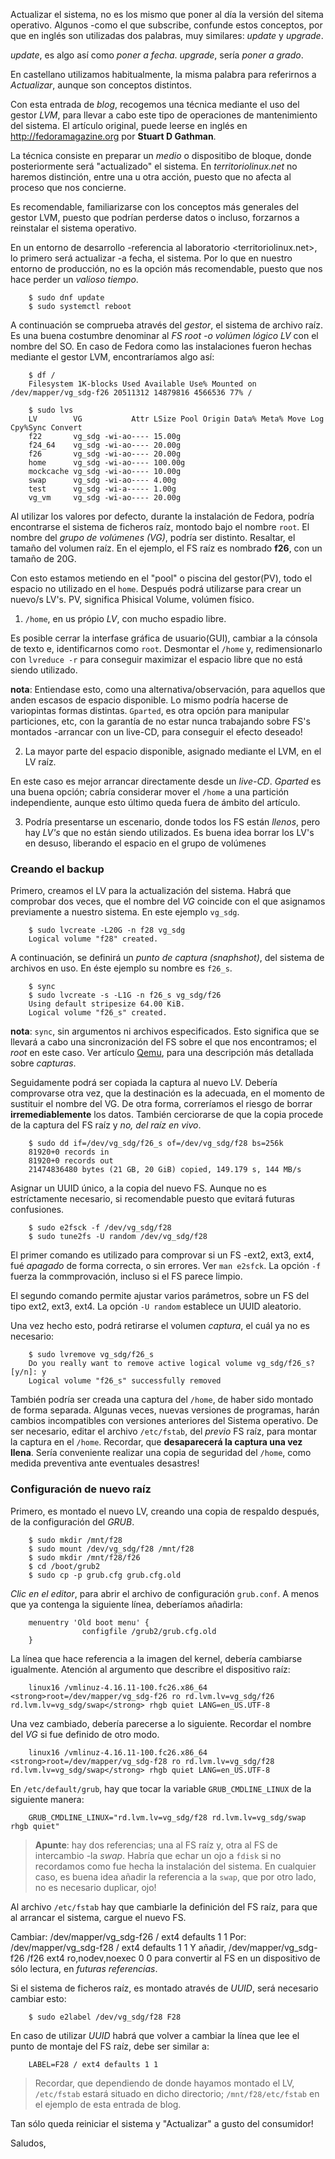 Actualizar el sistema, no es los mismo que poner al día la versión del sitema operativo. Algunos -como el que subscribe, confunde estos conceptos, por que en inglés son utilizadas dos palabras, muy similares: _update_ y _upgrade_.

_update_, es algo así como _poner a fecha_.
_upgrade_, sería _poner a grado_. 

En castellano utilizamos habitualmente, la misma palabra para referirnos a _Actualizar_, aunque son conceptos distintos.

Con esta entrada de _blog_, recogemos una técnica mediante el uso del gestor _LVM_, para llevar a cabo este tipo de operaciones de mantenimiento del sistema.
El artículo original, puede leerse en inglés en <http://fedoramagazine.org> por __Stuart D Gathman__.

La técnica consiste en preparar un _medio_ o dispositibo de bloque, donde posteriormente será "actualizado" el sistema. En _territoriolinux.net_ no haremos distinción, entre una u otra acción, puesto que no afecta al proceso que nos concierne.

Es recomendable, familiarizarse con los conceptos más generales del gestor LVM, puesto que podrían perderse datos o incluso, forzarnos a reinstalar el sistema operativo. 

En un entorno de desarrollo -referencia al laboratorio <territoriolinux.net>, lo primero será actualizar -a fecha, el sistema. Por lo que en nuestro entorno de producción, no es la opción más recomendable, puesto que nos hace perder un _valioso tiempo_.

		$ sudo dnf update
		$ sudo systemctl reboot
		
A continuación se comprueba através del _gestor_, el sistema de archivo raíz. Es una buena costumbre denominar al _FS root -o volúmen lógico LV_ con el nombre del SO. En caso de Fedora como las instalaciones fueron hechas mediante el gestor LVM, encontraríamos algo así:

		$ df /
		Filesystem 1K-blocks Used Available Use% Mounted on /dev/mapper/vg_sdg-f26 20511312 14879816 4566536 77% /
		
		$ sudo lvs
		LV        VG           Attr LSize Pool Origin Data% Meta% Move Log Cpy%Sync Convert
		f22       vg_sdg -wi-ao---- 15.00g
		f24_64    vg_sdg -wi-ao---- 20.00g
		f26       vg_sdg -wi-ao---- 20.00g
		home      vg_sdg -wi-ao---- 100.00g
		mockcache vg_sdg -wi-ao---- 10.00g
		swap      vg_sdg -wi-ao---- 4.00g
		test      vg_sdg -wi-a----- 1.00g
		vg_vm     vg_sdg -wi-ao---- 20.00g
		
Al utilizar los valores por defecto, durante la instalación de Fedora, podría encontrarse el sistema de ficheros raíz, montodo bajo el nombre `root`. El nombre del _grupo de volúmenes (VG)_, podría ser distinto. Resaltar, el tamaño del volumen raíz. En el ejemplo, el FS raíz es nombrado __f26__, con un tamaño de 20G.
		
Con esto estamos metiendo en el "pool" o piscina del gestor(PV), todo el espacio no utilizado en el `home`. Después podrá utilizarse para crear un nuevo/s LV's. PV, significa Phisical Volume, volúmen físico.
		
1. `/home`, en us própio _LV_, con mucho espadio libre.

Es posible cerrar la interfase gráfica de usuario(GUI), cambiar a la cónsola de texto e, identificarnos como `root`. Desmontar el `/home` y, redimensionarlo con `lvreduce -r` para conseguir maximizar el espacio libre que no está siendo utilizado. 

__nota__: Entiendase esto, como una alternativa/observación, para aquellos que anden escasos de espacio disponible. Lo mismo podría hacerse de variopintas formas distintas.
`Gparted`, es otra opción para manipular particiones, etc, con la garantía de no estar nunca trabajando sobre FS's montados -arrancar con un live-CD, para conseguir el efecto deseado! 

2. La mayor parte del espacio disponible, asignado mediante el LVM, en el LV raíz.

En este caso es mejor arrancar directamente desde un _live-CD_. _Gparted_ es una buena opción; cabría considerar mover el `/home` a una partición independiente, aunque esto último queda fuera de ámbito del artículo.

3. Podría presentarse un escenario, donde todos los FS están _llenos_, pero hay _LV's_ que no están siendo utilizados. Es buena idea borrar los LV's en desuso, liberando el espacio en el grupo de volúmenes
		
### Creando el backup ###

Primero, creamos el LV para la actualización del sistema. Habrá que comprobar dos veces, que el nombre del _VG_ coincide con el que asignamos previamente a nuestro sistema. En este ejemplo `vg_sdg`.

		$ sudo lvcreate -L20G -n f28 vg_sdg
		Logical volume "f28" created.

A continuación, se definirá un _punto de captura (snaphshot)_, del sistema de archivos en uso. En éste ejemplo su nombre es `f26_s`.

		$ sync
		$ sudo lvcreate -s -L1G -n f26_s vg_sdg/f26
		Using default stripesize 64.00 KiB.
		Logical volume "f26_s" created.

__nota__: `sync`, sin argumentos ni archivos especificados. Esto significa que se llevará a cabo una sincronización del FS sobre el que nos encontramos; el _root_ en este caso.
Ver artículo [Qemu](URL), para una descripción más detallada sobre _capturas_.

Seguidamente podrá ser copiada la captura al nuevo LV. Debería comprovarse otra vez, que la destinación es la adecuada, en el momento de sustituir el nombre del VG. De otra forma, correríamos el riesgo de borrar __irremediablemente__ los datos. También cerciorarse de que la copia procede de la captura del FS raíz  y _no, del raíz en vivo_.

		$ sudo dd if=/dev/vg_sdg/f26_s of=/dev/vg_sdg/f28 bs=256k
		81920+0 records in
		81920+0 records out
		21474836480 bytes (21 GB, 20 GiB) copied, 149.179 s, 144 MB/s

Asignar un UUID único, a la copia del nuevo FS. Aunque no es estríctamente necesario, si recomendable puesto que evitará futuras confusiones. 

		$ sudo e2fsck -f /dev/vg_sdg/f28
		$ sudo tune2fs -U random /dev/vg_sdg/f28

El primer comando es utilizado para comprovar si un FS -ext2, ext3, ext4, fué _apagado_ de forma correcta, o sin errores. Ver `man e2sfck`. La opción ` -f ` fuerza la commprovación, incluso si el FS parece limpio.

El segundo comando permite ajustar varios parámetros, sobre un FS del tipo ext2, ext3, ext4. La opción `-U random` establece un UUID aleatorio.

Una vez hecho esto, podrá retirarse el volumen _captura_, el cuál ya no es necesario:

		$ sudo lvremove vg_sdg/f26_s
		Do you really want to remove active logical volume vg_sdg/f26_s? [y/n]: y
		Logical volume "f26_s" successfully removed

También podría ser creada una captura del `/home`, de haber sido montado de forma separada. Algunas veces, nuevas versiones de programas, harán cambios incompatibles con versiones anteriores del Sistema operativo.
De ser necesario, editar el archivo `/etc/fstab`, del  _previo_ FS raíz, para montar la captura en el `/home`. Recordar, que __desaparecerá la captura una vez llena__. Sería conveniente realizar una copia de seguridad del `/home`, como medida preventiva ante eventuales desastres! 


### Configuración de nuevo raíz ###

Primero, es montado el nuevo LV, creando una copia de respaldo después, de la configuración del _GRUB_.

		$ sudo mkdir /mnt/f28
		$ sudo mount /dev/vg_sdg/f28 /mnt/f28
		$ sudo mkdir /mnt/f28/f26
		$ cd /boot/grub2
		$ sudo cp -p grub.cfg grub.cfg.old
		
_Clic en el editor_, para abrir el archivo de configuración `grub.conf`. A menos que ya contenga la siguiente línea, deberíamos añadirla:

		menuentry 'Old boot menu' {
				    configfile /grub2/grub.cfg.old
		}

La línea que hace referencia a la imagen del kernel, debería cambiarse igualmente. Atención al argumento que describre el dispositivo raíz:

		linux16 /vmlinuz-4.16.11-100.fc26.x86_64 <strong>root=/dev/mapper/vg_sdg-f26 ro rd.lvm.lv=vg_sdg/f26 rd.lvm.lv=vg_sdg/swap</strong> rhgb quiet LANG=en_US.UTF-8	

Una vez cambiado, debería parecerse a lo siguiente. Recordar el nombre del _VG_ si fue definido de otro modo.

		linux16 /vmlinuz-4.16.11-100.fc26.x86_64 <strong>root=/dev/mapper/vg_sdg-f28 ro rd.lvm.lv=vg_sdg/f28 rd.lvm.lv=vg_sdg/swap</strong> rhgb quiet LANG=en_US.UTF-8

En `/etc/default/grub`, hay que tocar la variable `GRUB_CMDLINE_LINUX` de la siguiente manera:

		GRUB_CMDLINE_LINUX="rd.lvm.lv=vg_sdg/f28 rd.lvm.lv=vg_sdg/swap rhgb quiet"
		
> __Apunte__: hay dos referencias; una al FS raíz y, otra al FS de intercambio -la _swap_. Habría que echar un ojo a `fdisk` si no recordamos como fue hecha la instalación del sistema. En cualquier caso, es buena idea añadir la referencia a la `swap`, que por otro lado, no es necesario duplicar, ojo!

Al archivo `/etc/fstab` hay que cambiarle la definición del FS raíz, para que al arrancar el sistema, cargue el nuevo FS.

Cambiar:
		/dev/mapper/vg_sdg-f26 / ext4 defaults 1 1
Por:
		/dev/mapper/vg_sdg-f28 / ext4 defaults 1 1
Y añadir, 
		/dev/mapper/vg_sdg-f26 /f26 ext4 ro,nodev,noexec 0 0
para convertir al FS en un dispositivo de sólo lectura, en _futuras referencias_.

Si el sistema de ficheros raíz, es montado através de _UUID_, será necesario cambiar esto:

		$ sudo e2label /dev/vg_sdg/f28 F28
		
En caso de utilizar _UUID_ habrá que volver a cambiar la línea que lee el punto de montaje del FS raíz, debe ser similar a:

		LABEL=F28 / ext4 defaults 1 1
		
> Recordar, que dependiendo de donde hayamos montado el LV, `/etc/fstab` estará situado en dicho directorio; `/mnt/f28/etc/fstab` en el ejemplo de esta entrada de blog.

Tan sólo queda reiniciar el sistema y "Actualizar" a gusto del consumidor!

Saludos,


		
		

